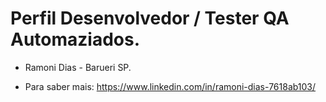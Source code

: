 # Perfil Desenvolvedor / Tester QA Automaziados. 
* Ramoni Dias - Barueri SP.

* Para saber mais: https://www.linkedin.com/in/ramoni-dias-7618ab103/
